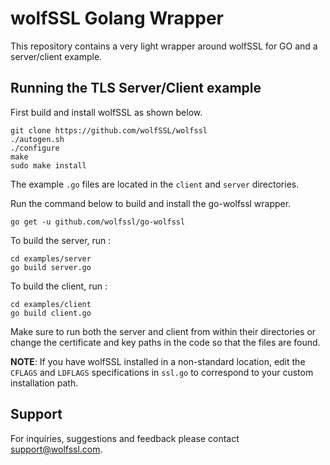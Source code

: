 # wolfSSL Golang Wrapper

This repository contains a very light wrapper around wolfSSL for GO and a server/client example. 

## Running the TLS Server/Client example

First build and install wolfSSL as shown below.

```
git clone https://github.com/wolfSSL/wolfssl
./autogen.sh
./configure
make
sudo make install
``` 

The example `.go` files are located in the `client` and `server` directories. 

Run the command below to build and install the go-wolfssl wrapper.
```
go get -u github.com/wolfssl/go-wolfssl 
```

To build the server, run :
```
cd examples/server
go build server.go
```

To build the client, run :
```
cd examples/client
go build client.go
```

Make sure to run both the server and client from within their directories or change the certificate and key paths in the code so that the files are found.

**NOTE**: If you have wolfSSL installed in a non-standard location, edit the `CFLAGS` and `LDFLAGS` specifications in `ssl.go` to correspond to your custom installation path.

## Support

For inquiries, suggestions and feedback please contact support@wolfssl.com.
